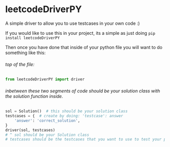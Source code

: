 # leetcodeDriverPY
A simple driver to allow you to use testcases in your own code :)

If you would like to use this in your project, its a simple as
just doing ```pip install leetcodeDriverPY```

Then once you have done that inside of your python file you will
want to do something like this:

###### top of the file:
```py
from leetcodeDriverPY import driver
```
###### inbetween these two segments of code should be your solution class with the solution function inside.
```py
sol = Solution()  # this should be your solution class
testcases = {  # create by doing: 'testcase': answer
    'answer': 'correct_solution',
}
driver(sol, testcases)
# ^ sol should be your Solution class
# testcases should be the testcases that you want to use to test your program.
```